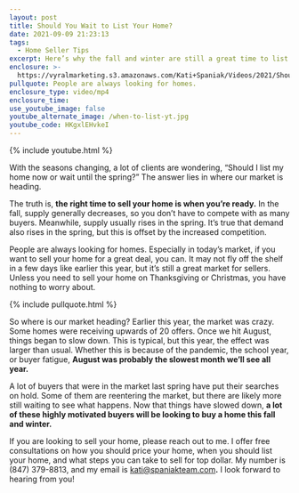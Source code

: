 ```yaml
---
layout: post
title: Should You Wait to List Your Home?
date: 2021-09-09 21:23:13
tags:
  - Home Seller Tips
excerpt: Here’s why the fall and winter are still a great time to list your home.
enclosure: >-
  https://vyralmarketing.s3.amazonaws.com/Kati+Spaniak/Videos/2021/Should+You+Wait+to+List+Your+Home.mp4
pullquote: People are always looking for homes.
enclosure_type: video/mp4
enclosure_time:
use_youtube_image: false
youtube_alternate_image: /when-to-list-yt.jpg
youtube_code: HKgxlEHvkeI
---
```

{% include youtube.html %}

With the seasons changing, a lot of clients are wondering, “Should I list my home now or wait until the spring?” The answer lies in where our market is heading.&nbsp;

The truth is, **the right time to sell your home is when you’re ready.** In the fall, supply generally decreases, so you don’t have to compete with as many buyers. Meanwhile, supply usually rises in the spring. It’s true that demand also rises in the spring, but this is offset by the increased competition.

People are always looking for homes. Especially in today’s market, if you want to sell your home for a great deal, you can. It may not fly off the shelf in a few days like earlier this year, but it’s still a great market for sellers. Unless you need to sell your home on Thanksgiving or Christmas, you have nothing to worry about.&nbsp;

{% include pullquote.html %}

So where is our market heading? Earlier this year, the market was crazy. Some homes were receiving upwards of 20 offers. Once we hit August, things began to slow down. This is typical, but this year, the effect was larger than usual. Whether this is because of the pandemic, the school year, or buyer fatigue, **August was probably the slowest month we’ll see all year.&nbsp;**

A lot of buyers that were in the market last spring have put their searches on hold. Some of them are reentering the market, but there are likely more still waiting to see what happens. Now that things have slowed down, **a lot of these highly motivated buyers will be looking to buy a home this fall and winter.&nbsp;**

If you are looking to sell your home, please reach out to me. I offer free consultations on how you should price your home, when you should list your home, and what steps you can take to sell for top dollar. My number is (847) 379-8813, and my email is&nbsp;[kati@spaniakteam.com](mailto:kati@spaniakteam.com)**.** I look forward to hearing from you\!
